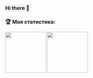### Hi there 👋

<!--
**Arsenii400/Arsenii400** is a ✨ _special_ ✨ repository because its `README.md` (this file) appears on your GitHub profile.

Here are some ideas to get you started:

- 🔭 I’m currently working on ...
- 🌱 I’m currently learning ...
- 👯 I’m looking to collaborate on ...
- 🤔 I’m looking for help with ...
- 💬 Ask me about ...
- 📫 How to reach me: ...
- 😄 Pronouns: ...
- ⚡ Fun fact: ...
-->

### :trophy: Моя статистика:
<div>
<a href="https://github-readme-stats.vercel.app/api?username=Arsenii400&show_icons=true&hide=stars,contribs">
  <img  align="left" height="130" src="https://github-readme-stats.vercel.app/api?username=Arsenii400&show_icons=true&hide=stars,contribs"     />
</a>
<a href="https://github-readme-stats.vercel.app/api/top-langs/?username=Arsenii400&layout=compact&card_width=500">
  <img align="center" height="130" src="https://github-readme-stats.vercel.app/api/top-langs/?username=Arsenii400&layout=compact" />
</a>
</div>

